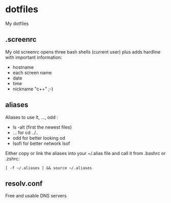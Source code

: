 # dotfiles
My dotfiles

## .screenrc 

My old screenrc opens three bash shells (current user) plus adds hardline with important information:
* hostname
* each screen name 
* date
* time
* nickname "c++" ;-)

## aliases 

Aliases to use lt, ..., odd :
* ls -alt (first the newest files)
* ... for cd ../.. 
* odd for better looking od 
* lsofi for better network lsof 

Either copy or link the aliases into your ~/.alias file and call it from .bashrc or .zshrc:
```
[ -f ~/.aliases ] && source ~/.aliases
```
 
## resolv.conf

Free and usable DNS servers 


